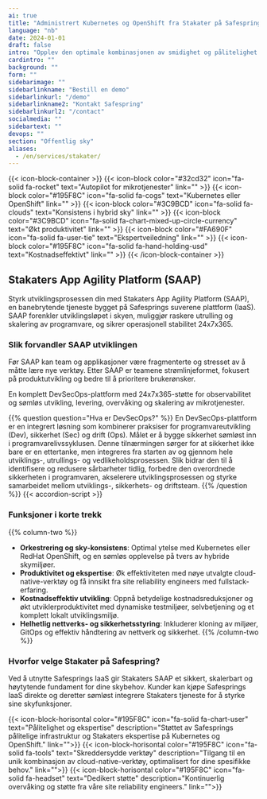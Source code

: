 ```yaml
---
ai: true
title: "Administrert Kubernetes og OpenShift fra Stakater på Safespring"
language: "nb"
date: 2024-01-01
draft: false
intro: "Opplev den optimale kombinasjonen av smidighet og pålitelighet med Managed Kubernetes og OpenShift fra Stakater på Safesprings plattform. Dette samarbeidet forener Stakaters banebrytende ekspertise innen containerorkestrering og Safesprings robuste og sikre IaaS, og tilbyr en omfattende DevSecOps-plattform for strømlinjeformet cloud-native utvikling."
cardintro: ""
background: ""
form: ""
sidebarimage: ""
sidebarlinkname: "Bestill en demo"
sidebarlinkurl: "/demo"
sidebarlinkname2: "Kontakt Safespring"
sidebarlinkurl2: "/contact"
socialmedia: ""
sidebartext: ""
devops: ""
section: "Offentlig sky"
aliases:
  - /en/services/stakater/
---
```

{{< icon-block-container >}}
{{< icon-block color="#32cd32" icon="fa-solid fa-rocket" text="Autopilot for mikrotjenester" link="" >}}
{{< icon-block color="#195F8C" icon="fa-solid fa-cogs" text="Kubernetes eller OpenShift" link="" >}}
{{< icon-block color="#3C9BCD" icon="fa-solid fa-clouds" text="Konsistens i hybrid sky" link="" >}}
{{< icon-block color="#3C9BCD" icon="fa-solid fa-chart-mixed-up-circle-currency" text="Økt produktivitet" link="" >}}
{{< icon-block color="#FA690F" icon="fa-solid fa-user-tie" text="Ekspertveiledning" link="" >}}
{{< icon-block color="#195F8C" icon="fa-solid fa-hand-holding-usd" text="Kostnadseffektivt" link="" >}}
{{< /icon-block-container >}}

## Stakaters App Agility Platform (SAAP)

Styrk utviklingsprosessen din med Stakaters App Agility Platform (SAAP), en banebrytende tjeneste bygget på Safesprings suverene plattform (IaaS). SAAP forenkler utviklingsløpet i skyen, muliggjør raskere utrulling og skalering av programvare, og sikrer operasjonell stabilitet 24x7x365.

### Slik forvandler SAAP utviklingen

Før SAAP kan team og applikasjoner være fragmenterte og stresset av å måtte lære nye verktøy. Etter SAAP er teamene strømlinjeformet, fokusert på produktutvikling og bedre til å prioritere brukerønsker.

En komplett DevSecOps-plattform med 24x7x365-støtte for observabilitet og sømløs utvikling, levering, overvåking og skalering av mikrotjenester.

{{% question question="Hva er DevSecOps?" %}}
En DevSecOps-plattform er en integrert løsning som kombinerer praksiser for programvareutvikling (Dev), sikkerhet (Sec) og drift (Ops). Målet er å bygge sikkerhet sømløst inn i programvarelivssyklusen. Denne tilnærmingen sørger for at sikkerhet ikke bare er en ettertanke, men integreres fra starten av og gjennom hele utviklings-, utrullings- og vedlikeholdsprosessen. Slik bidrar den til å identifisere og redusere sårbarheter tidlig, forbedre den overordnede sikkerheten i programvaren, akselerere utviklingsprosessen og styrke samarbeidet mellom utviklings-, sikkerhets- og driftsteam.
{{% /question %}}
{{< accordion-script >}}

### Funksjoner i korte trekk

{{% column-two %}}

- **Orkestrering og sky-konsistens**: Optimal ytelse med Kubernetes eller RedHat OpenShift, og en sømløs opplevelse på tvers av hybride skymiljøer.
- **Produktivitet og ekspertise**: Øk effektiviteten med nøye utvalgte cloud-native-verktøy og få innsikt fra site reliability engineers med fullstack-erfaring.
- **Kostnadseffektiv utvikling**: Oppnå betydelige kostnadsreduksjoner og økt utviklerproduktivitet med dynamiske testmiljøer, selvbetjening og et komplett lokalt utviklingsmiljø.
- **Helhetlig nettverks- og sikkerhetsstyring**: Inkluderer kloning av miljøer, GitOps og effektiv håndtering av nettverk og sikkerhet.
  {{% /column-two %}}

### Hvorfor velge Stakater på Safespring?

Ved å utnytte Safesprings IaaS gir Stakaters SAAP et sikkert, skalerbart og høytytende fundament for dine skybehov. Kunder kan kjøpe Safesprings IaaS direkte og deretter sømløst integrere Stakaters tjeneste for å styrke sine skyfunksjoner.

{{< icon-block-horisontal color="#195F8C" icon="fa-solid fa-chart-user" text="Pålitelighet og ekspertise" description="Støttet av Safesprings pålitelige infrastruktur og Stakaters ekspertise på Kubernetes og OpenShift." link="">}}
{{< icon-block-horisontal color="#195F8C" icon="fa-solid fa-tools" text="Skreddersydde verktøy" description="Tilgang til en unik kombinasjon av cloud-native-verktøy, optimalisert for dine spesifikke behov." link="">}}
{{< icon-block-horisontal color="#195F8C" icon="fa-solid fa-headset" text="Dedikert støtte" description="Kontinuerlig overvåking og støtte fra våre site reliability engineers." link="">}}